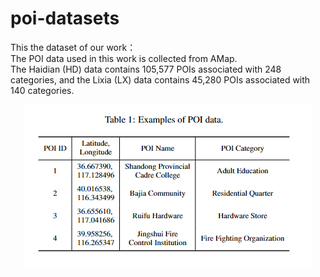 # poi-datasets
This the dataset of our work：<br />
  The POI data used in this work is collected from AMap.<br />
  The Haidian (HD) data contains 105,577 POIs associated with 248 categories, and the Lixia (LX) data contains 45,280 POIs associated with 140 categories.
  <div align=center>

 <div align=center>
  <img src="/image/example.png" > 
</div>
